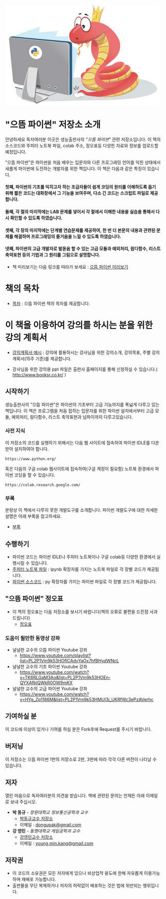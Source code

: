 <p align="center">
  <img src="github-image/title-notext.JPG" width=500px>
</p>

# "으뜸 파이썬" 저장소 소개

안녕하세요 독자여러분 이곳은 생능출판사의 *"으뜸 파이썬"* 관련 저장소입니다.
이 책의 소스코드와 주피터 노트북 파일, colab 주소, 정오표등 다양한 자료와 정보를 업로드할 예정입니다.

"으뜸 파이썬"은 파이썬을 처음 배우는 입문자와 다른 프로그래밍 언어를 익힌 상태에서 새롭게 파이썬에 도전하는 개발자를 위한 책입니다.
이 책은 다음과 같은 특징이 있습니다.
#### 첫째, 파이썬의 기초를 익히고자 하는 초급자들이 쉽게 코딩의 원리를 이해하도록 돕기 위해 짧은 코드는 대화창에서 그 기능을 보여주며, 다소 긴 코드는 스크립트 파일로 제공합니다.
#### 둘째, 각 절의 마지막에는 LAB 문제를 넣어서 각 절에서 이해한 내용을 실습을 통해서 다시 확인할 수 있도록 하였습니다.
#### 셋째, 각 장의 마지막에는 단계별 연습문제를 제공하여, 한 번 더 본문의 내용과 관련된 문제를 해결하며 프로그래밍의 즐거움을 느낄 수 있도록 하였습니다.
#### 넷째, 파이썬의 고급 개발자로 발돋움 할 수 있는 고급 모듈과 예외처리, 람다함수, 리스트 축약표현 등의 기법과 그 원리를 그림으로 설명합니다.

- 책 미리보기는 다음 링크를 따라가 보세요 :
[으뜸 파이썬 미리보기](https://github.com/dongupak/Prime-Python/blob/master/preview.md)

# 책의 목차
* [목차](https://github.com/dongupak/Prime-Python/blob/master/contents.md)
: 으뜸 파이썬 책의 목차를 제공합니다.

# 이 책을 이용하여 강의를 하시는 분을 위한 강의 계획서
* [강의계획서 예시](https://github.com/dongupak/Prime-Python/blob/master/lecture.md)
: 강의에 활용하시는 강사님을 위한 강의소개, 강의목표, 주별 강의 계획서(15주 기준)를 제공합니다.
- 강사님을 위한 강의용 ppt 파일은 출판사 홈페이지를 통해 신청하실 수 있습니다.( http://www.booksr.co.kr/ )

## 시작하기

생능출판사의 "으뜸 파이썬"은 파이썬의 기초부터 고급 기능까지를 폭넓게 다루고 있는 책입니다.
이 책은 프로그램을 처음 접하는 입문자를 위한 파이썬 설치에서부터 고급 모듈, 예외처리, 람다함수, 리스트 축약표현과 넘파이까지 다루고있습니다.

### 사전 지식

이 저장소의 코드를 실행하기 위해서는 다음 웹 사이트에 접속하여 파이썬 IDLE를 다운받아 설치하여야 합니다.
```
https://www.python.org/
```
혹은 다음의 구글 colab 웹사이트에 접속하여(구글 계정이 필요함) 노트북 환경에서 파이썬 코딩을 할 수 있습니다.
```
https://colab.research.google.com/
```

### 부록

분량상 이 책에서 다루지 못한 개발도구를 소개합니다. 파이썬 개발도구에 대한 자세한 설명은 아래 부록을 참고하세요.
* [부록](https://github.com/dongupak/Prime-Python/blob/master/부록.pdf)

## 수행하기
* 파이썬 코드는 파이썬 IDLE나 주피터 노트북이나 구글 colab등 다양한 환경에서 실행시킬 수 있습니다.
* [주피터 노트북 파일](https://github.com/dongupak/Prime-Python/tree/master/jupyter-notebook)
: ipynb 확장자를 가지는 노트북 파일로 각 장별 코드가 제공됩니다.
* [파이썬 소스코드](https://github.com/dongupak/Prime-Python/tree/master/src)
: py 확장자를 가지는 파이썬 파일로 각 장별 코드가 제공됩니다.

## "으뜸 파이썬" 정오표

* 이 책의 정오표는 다음 저장소를 보시기 바랍니다(책의 오류로 불편을 드린점 사과드립니다)
  * [정오표](https://github.com/dongupak/Prime-Python/tree/master/errata)

### 도움이 될만한 동영상 강좌

* 널널한 교수의 으뜸 파이썬 Youtube 강좌
  * https://www.youtube.com/playlist?list=PL2P1Vm9k53HOflCAdyYaOx7hfBHydWNcL
* 널널한 교수의 기초 파이썬 Youtube 강좌
  * https://www.youtube.com/watch?v=TK6RLGaM3Ao&list=PL2P1Vm9k53HOEn-QYXAfblQWkR0OW9mKX
* 널널한 교수의 고급 파이썬 Youtube 강좌
  * https://www.youtube.com/watch?v=HYg_Zp1186M&list=PL2P1Vm9k53HMUI3i_UKRfWc3ePzAVerhc
 
## 기여하실 분

이 코드에 이상이 있거나 기여를 하실 분은 Fork후에 Request를 주시기 바랍니다.

## 버저닝

이 저장소는 으뜸 파이썬 1판의 저장소로 2판, 3판에 따라 각각 다른 버전이 나타날 수 있습니다.

## 저자
열린 마음으로 독자여러분의 의견을 받습니다. 책에 관련된 문의는 언제든 아래 이메일로 보내 주십시오.
* **박 동규** - *창원대학교 정보통신공학과 교수* 
  * [박동규교수 저장소](https://github.com/dongupak)
  * 이메일 : dongupak@gmail.com
* **강 영민** - *동명대학교 게임공학과 교수* 
  * [강영민교수 저장소](https://github.com/dknife)
  * 이메일 : young.min.kang@gmail.com

## 저작권
* 이 코드의 소유권은 모든 저자에게 있으나 비상업적 용도에 한해 자유롭게 이용가능하며 재배포 가능합니다.
* 출판물을 무단 복제하거나 저자의 허락없이 배포하는 것은 법에 위반되는 행위입니다.
